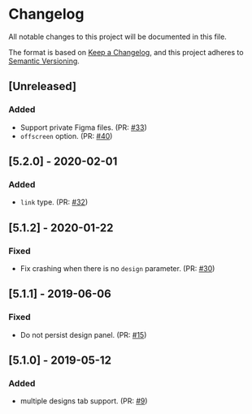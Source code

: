 # Changelog

All notable changes to this project will be documented in this file.

The format is based on [Keep a Changelog](https://keepachangelog.com/en/1.0.0/),
and this project adheres to [Semantic Versioning](https://semver.org/spec/v2.0.0.html).

## [Unreleased]

### Added

- Support private Figma files. (PR: [#33](https://github.com/pocka/storybook-addon-designs/pull/33))
- `offscreen` option. (PR: [#40](https://github.com/pocka/storybook-addon-designs/pull/40))

## [5.2.0] - 2020-02-01

### Added

- `link` type. (PR: [#32](https://github.com/pocka/storybook-addon-designs/pull/32))

## [5.1.2] - 2020-01-22

### Fixed

- Fix crashing when there is no `design` parameter. (PR: [#30](https://github.com/pocka/storybook-addon-designs/pull/30))

## [5.1.1] - 2019-06-06

### Fixed

- Do not persist design panel. (PR: [#15](https://github.com/pocka/storybook-addon-designs/pull/15))

## [5.1.0] - 2019-05-12

### Added

- multiple designs tab support. (PR: [#9](https://github.com/pocka/storybook-addon-designs/pull/9))

